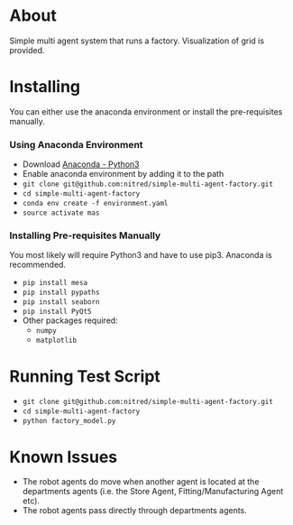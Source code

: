 # About
Simple multi agent system that runs a factory. Visualization of grid is provided.

# Installing
You can either use the anaconda environment or install the pre-requisites manually.
### Using Anaconda Environment
* Download [Anaconda - Python3](https://www.continuum.io/downloads)  
* Enable anaconda environment by adding it to the path
* `git clone git@github.com:nitred/simple-multi-agent-factory.git`
* `cd simple-multi-agent-factory`
* `conda env create -f environment.yaml`
* `source activate mas`


### Installing Pre-requisites Manually
You most likely will require Python3 and have to use pip3. Anaconda is recommended.
* `pip install mesa`
* `pip install pypaths`
* `pip install seaborn`
* `pip install PyQt5`
* Other packages required:
  * `numpy`
  * `matplotlib`


# Running Test Script
* `git clone git@github.com:nitred/simple-multi-agent-factory.git`
* `cd simple-multi-agent-factory`
* `python factory_model.py`


# Known Issues
* The robot agents do move when another agent is located at the departments agents (i.e. the Store Agent, Fitting/Manufacturing Agent etc).
* The robot agents pass directly through departments agents.
